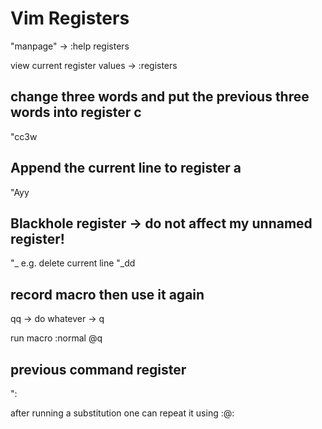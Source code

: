 # Vim Registers

"manpage" -> :help registers

view current register values -> :registers

## change three words and put the previous three words into register c
"cc3w

## Append the current line to register a
"Ayy

## Blackhole register -> do not affect my unnamed register!
"_
e.g. delete current line
"_dd

## record macro then use it again
qq -> do whatever -> q

run macro
  :normal @q 

## previous command register
":

after running a substitution one can repeat it using :@:

